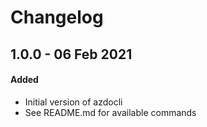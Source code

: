 # Changelog

## 1.0.0 - 06 Feb 2021
#### Added 
* Initial version of azdocli
* See README.md for available commands

